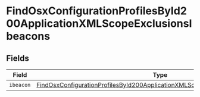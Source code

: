 # FindOsxConfigurationProfilesById200ApplicationXMLScopeExclusionsIbeacons


## Fields

| Field                                                                                                                                                                                         | Type                                                                                                                                                                                          | Required                                                                                                                                                                                      | Description                                                                                                                                                                                   |
| --------------------------------------------------------------------------------------------------------------------------------------------------------------------------------------------- | --------------------------------------------------------------------------------------------------------------------------------------------------------------------------------------------- | --------------------------------------------------------------------------------------------------------------------------------------------------------------------------------------------- | --------------------------------------------------------------------------------------------------------------------------------------------------------------------------------------------- |
| `ibeacon`                                                                                                                                                                                     | [FindOsxConfigurationProfilesById200ApplicationXMLScopeExclusionsIbeaconsIbeacon](../../models/operations/findosxconfigurationprofilesbyid200applicationxmlscopeexclusionsibeaconsibeacon.md) | :heavy_minus_sign:                                                                                                                                                                            | N/A                                                                                                                                                                                           |